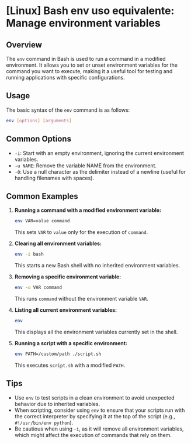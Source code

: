 # [Linux] Bash env uso equivalente: Manage environment variables

## Overview
The `env` command in Bash is used to run a command in a modified environment. It allows you to set or unset environment variables for the command you want to execute, making it a useful tool for testing and running applications with specific configurations.

## Usage
The basic syntax of the `env` command is as follows:

```bash
env [options] [arguments]
```

## Common Options
- `-i`: Start with an empty environment, ignoring the current environment variables.
- `-u NAME`: Remove the variable NAME from the environment.
- `-0`: Use a null character as the delimiter instead of a newline (useful for handling filenames with spaces).

## Common Examples

1. **Running a command with a modified environment variable:**
   ```bash
   env VAR=value command
   ```
   This sets `VAR` to `value` only for the execution of `command`.

2. **Clearing all environment variables:**
   ```bash
   env -i bash
   ```
   This starts a new Bash shell with no inherited environment variables.

3. **Removing a specific environment variable:**
   ```bash
   env -u VAR command
   ```
   This runs `command` without the environment variable `VAR`.

4. **Listing all current environment variables:**
   ```bash
   env
   ```
   This displays all the environment variables currently set in the shell.

5. **Running a script with a specific environment:**
   ```bash
   env PATH=/custom/path ./script.sh
   ```
   This executes `script.sh` with a modified `PATH`.

## Tips
- Use `env` to test scripts in a clean environment to avoid unexpected behavior due to inherited variables.
- When scripting, consider using `env` to ensure that your scripts run with the correct interpreter by specifying it at the top of the script (e.g., `#!/usr/bin/env python`).
- Be cautious when using `-i`, as it will remove all environment variables, which might affect the execution of commands that rely on them.